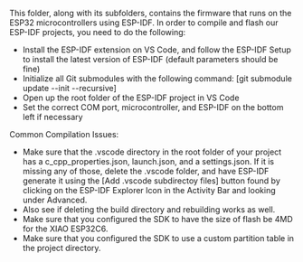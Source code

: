 This folder, along with its subfolders, contains the firmware that runs on the ESP32 microcontrollers using ESP-IDF. In order to compile and flash our ESP-IDF projects, you need to do the following:
- Install the ESP-IDF extension on VS Code, and follow the ESP-IDF Setup to install the latest version of ESP-IDF (default parameters should be fine)
- Initialize all Git submodules with the following command: [git submodule update --init --recursive]
- Open up the root folder of the ESP-IDF project in VS Code
- Set the correct COM port, microcontroller, and ESP-IDF on the bottom left if necessary

Common Compilation Issues:
- Make sure that the .vscode directory in the root folder of your project has a c_cpp_properties.json, launch.json, and a settings.json. If it is missing any of those, delete the .vscode folder, and have ESP-IDF generate it using the [Add .vscode subdirectoy files] button found by clicking on the ESP-IDF Explorer Icon in the Activity Bar and looking under Advanced.
- Also see if deleting the build directory and rebuilding works as well.
- Make sure that you configured the SDK to have the size of flash be 4MD for the XIAO ESP32C6.
- Make sure that you configured the SDK to use a custom partition table in the project directory.